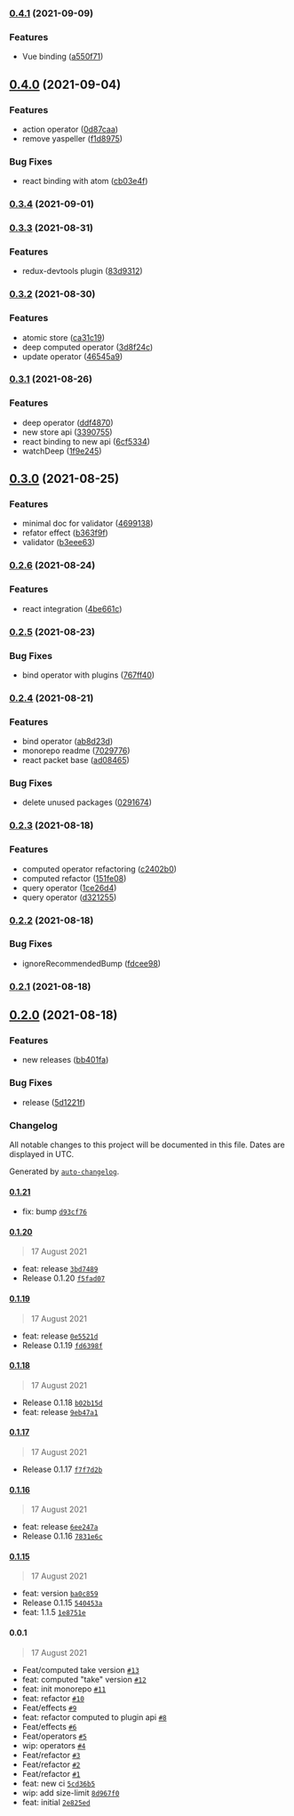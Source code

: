### [0.4.1](https://github.com/dottostack/dotto.x/compare/0.4.0...0.4.1) (2021-09-09)


### Features

* Vue binding ([a550f71](https://github.com/dottostack/dotto.x/commit/a550f71ca5c188a365eae64182d6fb1a6c00e967))

## [0.4.0](https://github.com/dottostack/dotto.x/compare/0.3.4...0.4.0) (2021-09-04)


### Features

* action operator ([0d87caa](https://github.com/dottostack/dotto.x/commit/0d87caa766f6b7152e7916a6c0c931012f6ed1bc))
* remove yaspeller ([f1d8975](https://github.com/dottostack/dotto.x/commit/f1d8975f501d48221bf45c6a3e9bfde938bff121))


### Bug Fixes

* react binding with atom ([cb03e4f](https://github.com/dottostack/dotto.x/commit/cb03e4fe9a0d2fe1562fad0cacbb1e34e136bbba))

### [0.3.4](https://github.com/dottostack/dotto.x/compare/0.3.3...0.3.4) (2021-09-01)

### [0.3.3](https://github.com/dottostack/dotto.x/compare/0.3.2...0.3.3) (2021-08-31)


### Features

* redux-devtools plugin ([83d9312](https://github.com/dottostack/dotto.x/commit/83d9312e1d24b59cac6023bb0992169e8803d79e))

### [0.3.2](https://github.com/dottostack/dotto.x/compare/0.3.1...0.3.2) (2021-08-30)


### Features

* atomic store ([ca31c19](https://github.com/dottostack/dotto.x/commit/ca31c190e5fb64cec4e39a267e67f7adb2036e43))
* deep computed operator ([3d8f24c](https://github.com/dottostack/dotto.x/commit/3d8f24c1d606b90c260f9104a37e77433bd9ee1f))
* update operator ([46545a9](https://github.com/dottostack/dotto.x/commit/46545a92eb440a90b57621149f40ad7ae345aa4e))

### [0.3.1](https://github.com/dottostack/dotto.x/compare/0.3.0...0.3.1) (2021-08-26)


### Features

* deep operator ([ddf4870](https://github.com/dottostack/dotto.x/commit/ddf48703ed56e7b83470b7feacd68cf601b8927b))
* new store api ([3390755](https://github.com/dottostack/dotto.x/commit/3390755496a7ab77d19da1bde9b3890671af38e9))
* react binding to new api ([6cf5334](https://github.com/dottostack/dotto.x/commit/6cf5334ef6a1e04edced9264d5760d4117c035fb))
* watchDeep ([1f9e245](https://github.com/dottostack/dotto.x/commit/1f9e245535d70eb292c8aa80d5826e0373ad6781))

## [0.3.0](https://github.com/dottostack/dotto.x/compare/0.2.6...0.3.0) (2021-08-25)


### Features

* minimal doc for validator ([4699138](https://github.com/dottostack/dotto.x/commit/4699138202b7c71d494314c77b6803f1bc8a8742))
* refator effect ([b363f9f](https://github.com/dottostack/dotto.x/commit/b363f9ffa8e47d52986e51bb1571bd2ce1e77091))
* validator ([b3eee63](https://github.com/dottostack/dotto.x/commit/b3eee633399297319b2bdea83e01573d75cb96bf))

### [0.2.6](https://github.com/dottostack/dotto.x/compare/0.2.5...0.2.6) (2021-08-24)


### Features

* react integration ([4be661c](https://github.com/dottostack/dotto.x/commit/4be661c1843c89a80d1ea2cc99da1db9d5bc0ade))

### [0.2.5](https://github.com/dottostack/dotto.x/compare/0.2.4...0.2.5) (2021-08-23)


### Bug Fixes

* bind operator with plugins ([767ff40](https://github.com/dottostack/dotto.x/commit/767ff405b480494edde4ba7da234701a936d2d0a))

### [0.2.4](https://github.com/dottostack/dotto.x/compare/0.2.3...0.2.4) (2021-08-21)


### Features

* bind operator ([ab8d23d](https://github.com/dottostack/dotto.x/commit/ab8d23d30dea558c2a63f0c92e4b7d4af53f51d2))
* monorepo readme ([7029776](https://github.com/dottostack/dotto.x/commit/70297763f2c03b3178c2cd8cbff0da8061d256b5))
* react packet base ([ad08465](https://github.com/dottostack/dotto.x/commit/ad084657b81c9611cc372394adfab22ffb0f1dbf))


### Bug Fixes

* delete unused packages ([0291674](https://github.com/dottostack/dotto.x/commit/0291674046d40afef7ab70efb890c84963c9397c))

### [0.2.3](https://github.com/dottostack/dotto.x/compare/0.2.2...0.2.3) (2021-08-18)


### Features

* computed operator refactoring ([c2402b0](https://github.com/dottostack/dotto.x/commit/c2402b0a850d8b646623bd1b9aeb1e04107f2206))
* computed refactor ([151fe08](https://github.com/dottostack/dotto.x/commit/151fe083a745a608703bbf15d6231cf63d7a5f9f))
* query operator ([1ce26d4](https://github.com/dottostack/dotto.x/commit/1ce26d41b332208690b410e4ed7b78acb42d8d3f))
* query operator ([d321255](https://github.com/dottostack/dotto.x/commit/d32125577702d61c051ff5a510e5715f8dc3e45b))

### [0.2.2](https://github.com/dottostack/dotto.x/compare/0.2.1...0.2.2) (2021-08-18)


### Bug Fixes

* ignoreRecommendedBump ([fdcee98](https://github.com/dottostack/dotto.x/commit/fdcee987668997799b990d06a25b88c79a3a6333))

### [0.2.1](https://github.com/dottostack/dotto.x/compare/0.2.0...0.2.1) (2021-08-18)

## [0.2.0](https://github.com/dottostack/dotto.x/compare/0.1.21...0.2.0) (2021-08-18)


### Features

* new releases ([bb401fa](https://github.com/dottostack/dotto.x/commit/bb401fa401926911235538824f8d20e0a36c4a13))


### Bug Fixes

* release ([5d1221f](https://github.com/dottostack/dotto.x/commit/5d1221fa5db5ad39bd02efa36629bcd35a3d6d87))

### Changelog

All notable changes to this project will be documented in this file. Dates are displayed in UTC.

Generated by [`auto-changelog`](https://github.com/CookPete/auto-changelog).

#### [0.1.21](https://github.com/dottostack/dotto.x/compare/0.1.20...0.1.21)

- fix: bump [`d93cf76`](https://github.com/dottostack/dotto.x/commit/d93cf763f6a2e07cd3f4bc3dc02cbb9abcc697ee)

#### [0.1.20](https://github.com/dottostack/dotto.x/compare/0.1.19...0.1.20)

> 17 August 2021

- feat: release [`3bd7489`](https://github.com/dottostack/dotto.x/commit/3bd7489ce9bedf039a203ba18041d1613c5f3cd1)
- Release 0.1.20 [`f5fad07`](https://github.com/dottostack/dotto.x/commit/f5fad076de67e0be43847e309c4f64e9b402d91c)

#### [0.1.19](https://github.com/dottostack/dotto.x/compare/0.1.18...0.1.19)

> 17 August 2021

- feat: release [`0e5521d`](https://github.com/dottostack/dotto.x/commit/0e5521d25687ec1761eb4934f6336022ae16a9e9)
- Release 0.1.19 [`fd6398f`](https://github.com/dottostack/dotto.x/commit/fd6398fa0fe06e4a8755483c595e4c4181ab7be2)

#### [0.1.18](https://github.com/dottostack/dotto.x/compare/0.1.17...0.1.18)

> 17 August 2021

- Release 0.1.18 [`b02b15d`](https://github.com/dottostack/dotto.x/commit/b02b15d185b8a7bad8aecb3fff721c4f53e38273)
- feat: release [`9eb47a1`](https://github.com/dottostack/dotto.x/commit/9eb47a1c66d3306f5bedeff1785e02593a6d39b8)

#### [0.1.17](https://github.com/dottostack/dotto.x/compare/0.1.16...0.1.17)

> 17 August 2021

- Release 0.1.17 [`f7f7d2b`](https://github.com/dottostack/dotto.x/commit/f7f7d2b374445c1f5359fbf83e6a4accbbee9593)

#### [0.1.16](https://github.com/dottostack/dotto.x/compare/0.1.15...0.1.16)

> 17 August 2021

- feat: release [`6ee247a`](https://github.com/dottostack/dotto.x/commit/6ee247afd62f7c0e59b922877e93a23d33ced261)
- Release 0.1.16 [`7831e6c`](https://github.com/dottostack/dotto.x/commit/7831e6c6532cfc170c0e1be17fa02990880aa3e2)

#### [0.1.15](https://github.com/dottostack/dotto.x/compare/0.0.1...0.1.15)

> 17 August 2021

- feat: version [`ba0c859`](https://github.com/dottostack/dotto.x/commit/ba0c859622f7d2faa61c6fcbfafa861d912d9669)
- Release 0.1.15 [`540453a`](https://github.com/dottostack/dotto.x/commit/540453a96da49920eced8383b0492b0935fae99d)
- feat: 1.1.5 [`1e8751e`](https://github.com/dottostack/dotto.x/commit/1e8751eecd5c6785d0117f2f3a6032453ffac4b6)

#### 0.0.1

> 17 August 2021

- Feat/computed take version [`#13`](https://github.com/dottostack/dotto.x/pull/13)
- feat: computed "take" version [`#12`](https://github.com/dottostack/dotto.x/pull/12)
- feat: init monorepo [`#11`](https://github.com/dottostack/dotto.x/pull/11)
- feat: refactor [`#10`](https://github.com/dottostack/dotto.x/pull/10)
- Feat/effects [`#9`](https://github.com/dottostack/dotto.x/pull/9)
- feat: refactor computed to plugin api [`#8`](https://github.com/dottostack/dotto.x/pull/8)
- Feat/effects [`#6`](https://github.com/dottostack/dotto.x/pull/6)
- Feat/operators [`#5`](https://github.com/dottostack/dotto.x/pull/5)
- wip: operators [`#4`](https://github.com/dottostack/dotto.x/pull/4)
- Feat/refactor [`#3`](https://github.com/dottostack/dotto.x/pull/3)
- Feat/refactor [`#2`](https://github.com/dottostack/dotto.x/pull/2)
- Feat/refactor [`#1`](https://github.com/dottostack/dotto.x/pull/1)
- feat: new ci [`5cd36b5`](https://github.com/dottostack/dotto.x/commit/5cd36b5f0e2dc65d639cc9e250eb7253ba024555)
- wip: add size-limit [`8d967f0`](https://github.com/dottostack/dotto.x/commit/8d967f0e4ca65c9dab57d993e93961ef812910c9)
- feat: initial [`2e825ed`](https://github.com/dottostack/dotto.x/commit/2e825edba8e3aeb8865d32ee4130af3d243601d4)
